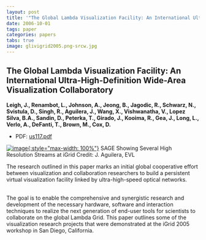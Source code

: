 ```yaml
---
layout: post
title: '"The Global Lambda Visualization Facility: An International Ultra-High-Definition Wide-Area Visualization Collaboratory"'
date: 2006-10-01
tags: paper
categories: papers
tabs: true
image: glivigrid2005.png-srcw.jpg
---
```


## The Global Lambda Visualization Facility: An International Ultra-High-Definition Wide-Area Visualization Collaboratory
**Leigh, J., Renambot, L., Johnson, A., Jeong, B., Jagodic, R., Schwarz, N., Svistula, D., Singh, R., Aguilera, J., Wang, X., Vishwanatha, V., Lopez Silva, B.A., Sandin, D., Peterka, T., Girado, J., Kooima, R., Gea, J., Long, L., Verlo, A., DeFanti, T., Brown, M., Cox, D.**
- PDF: [us117.pdf](/documents/us117.pdf)


[![image](https://www.evl.uic.edu/output/originals/glivigrid2005.png-srcw.jpg){:style="max-width: 100%"}](https://www.evl.uic.edu/output/originals/glivigrid2005.png-srcw.jpg)
SAGE Showing Several High Resolution Streams at iGrid
Credit: J. Aguilera, EVL

The research outlined in this paper marks an initial global cooperative effort between visualization and collaboration researchers to build a persistent virtual visualization facility linked by ultra-high-speed optical networks.<br><br>

The goal is to enable the comprehensive and synergistic research and development of the necessary hardware, software and interaction techniques to realize the next generation of end-user tools for scientists to collaborate on the global Lambda Grid. This paper outlines some of the visualization research projects that were demonstrated at the iGrid 2005 workshop in San Diego, California.